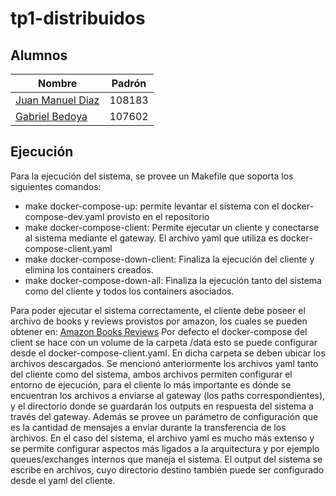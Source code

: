 # tp1-distribuidos

## Alumnos

| Nombre                                                        | Padrón |
| ------------------------------------------------------------- | ------ |
| [Juan Manuel Diaz](https://github.com/Diaz-Manuel)            | 108183 |
| [Gabriel Bedoya](https://github.com/gabibema)                 | 107602 |


## Ejecución

Para la ejecución del sistema, se provee un Makefile que soporta los siguientes comandos:
* make docker-compose-up: permite levantar el sistema con el docker-compose-dev.yaml provisto en el repositorio
* make docker-compose-client: Permite ejecutar un cliente y conectarse al sistema mediante el gateway. El archivo yaml que utiliza es docker-compose-client.yaml
* make docker-compose-down-client: Finaliza la ejecución del cliente y elimina los containers creados.
* make docker-compose-down-all: Finaliza la ejecución tanto del sistema como del cliente y todos los containers asociados.

Para poder ejecutar el sistema correctamente, el cliente debe poseer el archivo de books y reviews provistos por amazon, los cuales se pueden obtener en: [Amazon Books Reviews](https://www.kaggle.com/datasets/mohamedbakhet/amazon-books-reviews)
Por defecto el docker-compose del client se hace con un volume de la carpeta /data esto se puede configurar desde el docker-compose-client.yaml. En dicha carpeta se deben ubicar los archivos descargados.
Se mencionó anteriormente los archivos yaml tanto del cliente como del sistema, ambos archivos permiten configurar el entorno de ejecución, para el cliente lo más importante es dónde se encuentran los archivos a enviarse al gateway (los paths correspondientes), y el directorio donde se guardarán los outputs en respuesta del sistema a través del gateway. Además se provee un parámetro de configuración que es la cantidad de mensajes a enviar durante la transferencia de los archivos.
En el caso del sistema, el archivo yaml es mucho más extenso y se permite configurar aspectos más ligados a la arquitectura y por ejemplo queues/exchanges internos que maneja el sistema.
El output del sistema se escribe en archivos, cuyo directorio destino también puede ser configurado desde el yaml del cliente.
